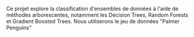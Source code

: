 Ce projet explore la classification d'ensembles de données à l'aide de méthodes arborescentes, notamment les Decision Trees, Random Forests et Gradient Boosted Trees. Nous utiliserons le jeu de données "Palmer Penguins"
